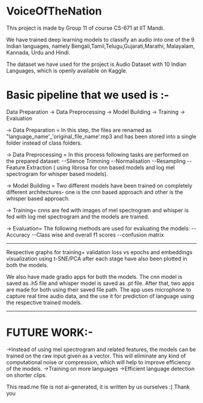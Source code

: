 # VoiceOfTheNation

This project is made by Group 11 of course CS-671 at IIT Mandi.

We have trained deep learning models to classify an audio into one of the 9 Indian languages, namely Bengali,Tamil,Telugu,Gujarati,Marathi, Malayalam, Kannada, Urdu and Hindi.

The dataset we have used for the project is Audio Dataset with 10 Indian Languages, which is openly available on Kaggle.

# Basic pipeline that we used is :-
Data Preparation -> Data Preprocessing -> Model Building ->  Training -> Evaluation

-> Data Preparation = In this step, the files are renamed as "language_name'_'original_file_name'.mp3 and has been stored into a single folder instead of class folders.

-> Data Preprocessing = In this process following tasks are performed on the prepared dataset:
--Silence Trimming
--Normalisation
--Resampling
--Feature Extraction ( using librosa for cnn based models and log mel spectrogram for whisper based models).

-> Model Building = Two different models have been trained on completely different architectures- one is the cnn based approach and other is the whisper based approach.

-> Training= cnns are fed with images of mel spectrogram and whisper is fed with log mel spectrogram and the models are trained.

-> Evaluation= The following methods are used for evaluating the models:
--Accuracy
--Class wise and overall f1 scores
--confusion matrix

*****************************************************************************

Respective graphs for training+ validation loss vs epochs and embeddings visualization using t-SNE/PCA after each stage have also been plotted in both the models.
 
We also have made gradio apps for both the models. The cnn model is saved as .h5 file and whisper model is saved as .pt file. After that, two apps are made for both using their saved file path. The app uses microphone to capture real time audio data, and the use it for prediction of language using the respective trained models. 

*****************************************************************************

# FUTURE WORK:-
->Instead of using mel spectrogram and related features, the models can be trained on the raw input given as a vector. This will eliminate any kind of computational noise or compression, which will help to improve efficiency of the models.
->Training on more languages
->Efficient language detection on shorter clips.

This read.me file is not ai-generated, it is written by us ourselves :)
Thank you